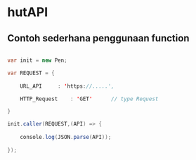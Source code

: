 # hutAPI

## Contoh sederhana penggunaan function

```java

var init = new Pen;

var REQUEST = {
   
    URL_API     : 'https://.....',

    HTTP_Request    : 'GET'      // type Request

}

init.caller(REQUEST,(API) => { 
    
    console.log(JSON.parse(API));
    
});

```
